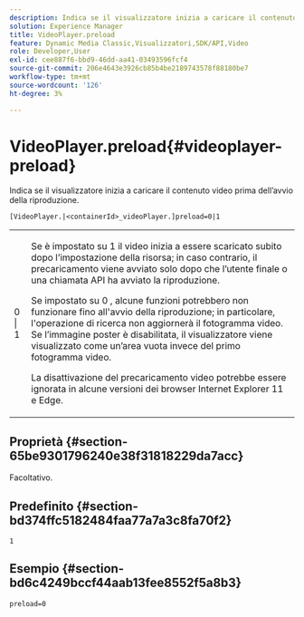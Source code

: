 ```yaml
---
description: Indica se il visualizzatore inizia a caricare il contenuto video prima dell’avvio della riproduzione.
solution: Experience Manager
title: VideoPlayer.preload
feature: Dynamic Media Classic,Visualizzatori,SDK/API,Video
role: Developer,User
exl-id: cee887f6-bbd9-46dd-aa41-03493596fcf4
source-git-commit: 206e4643e3926cb85b4be2189743578f88180be7
workflow-type: tm+mt
source-wordcount: '126'
ht-degree: 3%

---
```


# VideoPlayer.preload{#videoplayer-preload}

Indica se il visualizzatore inizia a caricare il contenuto video prima dell’avvio della riproduzione.

`[VideoPlayer.|<containerId>_videoPlayer.]preload=0|1`

<table id="table_AE7AAFA9B4374E31B51D06511EB96401"> 
 <tbody> 
  <tr> 
   <td colname="col1"> <p> <span class="codeph"> 0 | 1 </span> </p> </td> 
   <td colname="col2"> <p> Se è impostato su <span class="codeph"> 1 </span> il video inizia a essere scaricato subito dopo l’impostazione della risorsa; in caso contrario, il precaricamento viene avviato solo dopo che l’utente finale o una chiamata API ha avviato la riproduzione. </p> <p>Se impostato su <span class="codeph"> 0 </span>, alcune funzioni potrebbero non funzionare fino all'avvio della riproduzione; in particolare, l'operazione di ricerca non aggiornerà il fotogramma video. Se l’immagine poster è disabilitata, il visualizzatore viene visualizzato come un’area vuota invece del primo fotogramma video. </p> <p>La disattivazione del precaricamento video potrebbe essere ignorata in alcune versioni dei browser Internet Explorer 11 e Edge. </p> </td> 
  </tr> 
 </tbody> 
</table>

## Proprietà {#section-65be9301796240e38f31818229da7acc}

Facoltativo.

## Predefinito {#section-bd374ffc5182484faa77a7a3c8fa70f2}

`1`

## Esempio {#section-bd6c4249bccf44aab13fee8552f5a8b3}

`preload=0`
